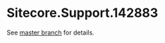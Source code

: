 # Sitecore.Support.142883

See [master branch](https://github.com/sitecoresupport/Sitecore.Support.142883) for details.